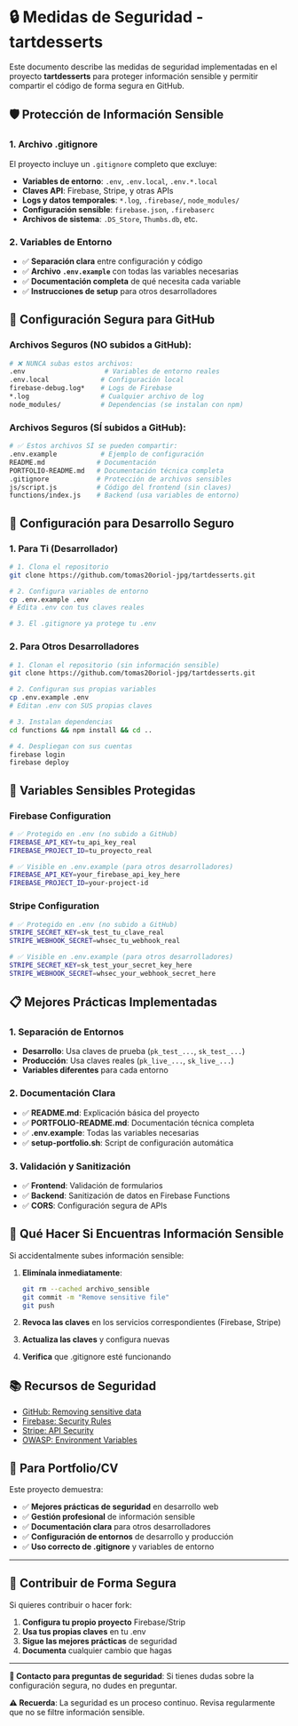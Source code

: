 # 🔒 Medidas de Seguridad - tartdesserts

Este documento describe las medidas de seguridad implementadas en el proyecto **tartdesserts** para proteger información sensible y permitir compartir el código de forma segura en GitHub.

## 🛡️ **Protección de Información Sensible**

### 1. **Archivo .gitignore**
El proyecto incluye un `.gitignore` completo que excluye:

- **Variables de entorno**: `.env`, `.env.local`, `.env.*.local`
- **Claves API**: Firebase, Stripe, y otras APIs
- **Logs y datos temporales**: `*.log`, `.firebase/`, `node_modules/`
- **Configuración sensible**: `firebase.json`, `.firebaserc`
- **Archivos de sistema**: `.DS_Store`, `Thumbs.db`, etc.

### 2. **Variables de Entorno**
- ✅ **Separación clara** entre configuración y código
- ✅ **Archivo `.env.example`** con todas las variables necesarias
- ✅ **Documentación completa** de qué necesita cada variable
- ✅ **Instrucciones de setup** para otros desarrolladores

## 🔐 **Configuración Segura para GitHub**

### Archivos Seguros (NO subidos a GitHub):
```bash
# ❌ NUNCA subas estos archivos:
.env                    # Variables de entorno reales
.env.local             # Configuración local
firebase-debug.log*    # Logs de Firebase
*.log                  # Cualquier archivo de log
node_modules/          # Dependencias (se instalan con npm)
```

### Archivos Seguros (SÍ subidos a GitHub):
```bash
# ✅ Estos archivos SÍ se pueden compartir:
.env.example           # Ejemplo de configuración
README.md             # Documentación
PORTFOLIO-README.md   # Documentación técnica completa
.gitignore            # Protección de archivos sensibles
js/script.js          # Código del frontend (sin claves)
functions/index.js    # Backend (usa variables de entorno)
```

## 🚀 **Configuración para Desarrollo Seguro**

### 1. **Para Ti (Desarrollador)**
```bash
# 1. Clona el repositorio
git clone https://github.com/tomas20oriol-jpg/tartdesserts.git

# 2. Configura variables de entorno
cp .env.example .env
# Edita .env con tus claves reales

# 3. El .gitignore ya protege tu .env
```

### 2. **Para Otros Desarrolladores**
```bash
# 1. Clonan el repositorio (sin información sensible)
git clone https://github.com/tomas20oriol-jpg/tartdesserts.git

# 2. Configuran sus propias variables
cp .env.example .env
# Editan .env con SUS propias claves

# 3. Instalan dependencias
cd functions && npm install && cd ..

# 4. Despliegan con sus cuentas
firebase login
firebase deploy
```

## 🔑 **Variables Sensibles Protegidas**

### Firebase Configuration
```bash
# ✅ Protegido en .env (no subido a GitHub)
FIREBASE_API_KEY=tu_api_key_real
FIREBASE_PROJECT_ID=tu_proyecto_real

# ✅ Visible en .env.example (para otros desarrolladores)
FIREBASE_API_KEY=your_firebase_api_key_here
FIREBASE_PROJECT_ID=your-project-id
```

### Stripe Configuration
```bash
# ✅ Protegido en .env (no subido a GitHub)
STRIPE_SECRET_KEY=sk_test_tu_clave_real
STRIPE_WEBHOOK_SECRET=whsec_tu_webhook_real

# ✅ Visible en .env.example (para otros desarrolladores)
STRIPE_SECRET_KEY=sk_test_your_secret_key_here
STRIPE_WEBHOOK_SECRET=whsec_your_webhook_secret_here
```

## 📋 **Mejores Prácticas Implementadas**

### 1. **Separación de Entornos**
- **Desarrollo**: Usa claves de prueba (`pk_test_...`, `sk_test_...`)
- **Producción**: Usa claves reales (`pk_live_...`, `sk_live_...`)
- **Variables diferentes** para cada entorno

### 2. **Documentación Clara**
- ✅ **README.md**: Explicación básica del proyecto
- ✅ **PORTFOLIO-README.md**: Documentación técnica completa
- ✅ **.env.example**: Todas las variables necesarias
- ✅ **setup-portfolio.sh**: Script de configuración automática

### 3. **Validación y Sanitización**
- ✅ **Frontend**: Validación de formularios
- ✅ **Backend**: Sanitización de datos en Firebase Functions
- ✅ **CORS**: Configuración segura de APIs

## 🚨 **Qué Hacer Si Encuentras Información Sensible**

Si accidentalmente subes información sensible:

1. **Elimínala inmediatamente**:
   ```bash
   git rm --cached archivo_sensible
   git commit -m "Remove sensitive file"
   git push
   ```

2. **Revoca las claves** en los servicios correspondientes (Firebase, Stripe)

3. **Actualiza las claves** y configura nuevas

4. **Verifica** que .gitignore esté funcionando

## 📚 **Recursos de Seguridad**

- [GitHub: Removing sensitive data](https://docs.github.com/en/github/authenticating-to-github/removing-sensitive-data-from-a-repository)
- [Firebase: Security Rules](https://firebase.google.com/docs/rules)
- [Stripe: API Security](https://stripe.com/docs/security)
- [OWASP: Environment Variables](https://owasp.org/www-community/controls/Block_cipher)

## 🎯 **Para Portfolio/CV**

Este proyecto demuestra:

- ✅ **Mejores prácticas de seguridad** en desarrollo web
- ✅ **Gestión profesional** de información sensible
- ✅ **Documentación clara** para otros desarrolladores
- ✅ **Configuración de entornos** de desarrollo y producción
- ✅ **Uso correcto de .gitignore** y variables de entorno

---

## 🤝 **Contribuir de Forma Segura**

Si quieres contribuir o hacer fork:

1. **Configura tu propio proyecto** Firebase/Strip
2. **Usa tus propias claves** en tu .env
3. **Sigue las mejores prácticas** de seguridad
4. **Documenta** cualquier cambio que hagas

---

**📧 Contacto para preguntas de seguridad**: Si tienes dudas sobre la configuración segura, no dudes en preguntar.

**⚠️ Recuerda**: La seguridad es un proceso continuo. Revisa regularmente que no se filtre información sensible.
